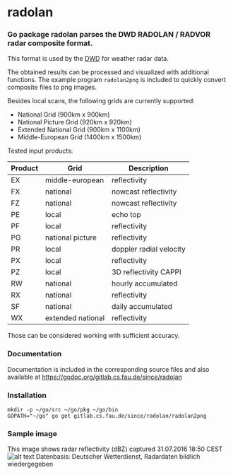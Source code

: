 # radolan
### Go package radolan parses the DWD RADOLAN / RADVOR radar composite format.
This format is used by the [DWD](http://www.dwd.de/DE/leistungen/radolan/radolan.html)
for weather radar data.

The obtained results can be processed and visualized with additional functions.
The example program `radolan2png` is included to quickly convert composite files to png images.

Besides local scans, the following grids are currently supported:
- National Grid (900km x 900km)
- National Picture Grid (920km x 920km)
- Extended National Grid (900km x 1100km)
- Middle-European Grid (1400km x 1500km)

Tested input products: 

| Product | Grid              | Description             |
| ------- | ----------------- | ----------------------- |
| EX      | middle-european   | reflectivity            |
| FX      | national          | nowcast reflectivity    |
| FZ      | national          | nowcast reflectivity    |
| PE      | local             | echo top                |
| PF      | local             | reflectivity            |
| PG      | national picture  | reflectivity            |
| PR      | local             | doppler radial velocity |
| PX      | local             | reflectivity            |
| PZ      | local             | 3D reflectivity CAPPI   | 
| RW      | national          | hourly accumulated      |
| RX      | national          | reflectivity            |
| SF      | national          | daily accumulated       |
| WX      | extended national | reflectivity            | 

Those can be considered working with sufficient accuracy.

### Documentation
Documentation is included in the corresponding source files and also available at
https://godoc.org/gitlab.cs.fau.de/since/radolan

### Installation
```
mkdir -p ~/go/src ~/go/pkg ~/go/bin
GOPATH="~/go" go get gitlab.cs.fau.de/since/radolan/radolan2png
```

### Sample image
This image shows radar reflectivity (dBZ) captured 31.07.2016 18:50 CEST
![alt text](https://gitlab.cs.fau.de/since/radolan/raw/master/assets/31-07-2016-1850.png)
Datenbasis: Deutscher Wetterdienst, Radardaten bildlich wiedergegeben
